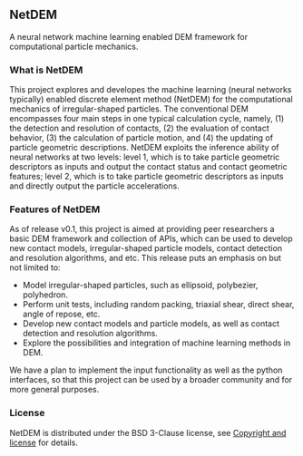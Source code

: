 NetDEM
------------
A neural network machine learning enabled DEM framework for computational particle mechanics.

### What is NetDEM

This project explores and developes the machine learning (neural networks typically) enabled discrete element method (NetDEM) for the computational mechanics of irregular-shaped particles. The conventional DEM encompasses four main steps in one typical calculation cycle, namely, (1) the detection and resolution of contacts, (2) the evaluation of contact behavior, (3) the calculation of particle motion, and (4) the updating of particle geometric descriptions. NetDEM exploits the inference ability of neural networks at two levels: level 1, which is to take particle geometric descriptors as inputs and output the contact status and contact geometric features; level 2, which is to take particle geometric descriptors as inputs and directly output the particle accelerations. 

### Features of NetDEM

As of release v0.1, this project is aimed at providing peer researchers a basic DEM framework and collection of APIs, which can be used to develop new contact models, irregular-shaped particle models, contact detection and resolution algorithms, and etc. This release puts an emphasis on but not limited to:

 - Model irregular-shaped particles, such as ellipsoid, polybezier, polyhedron.
 - Perform unit tests, including random packing, triaxial shear, direct shear, angle of repose, etc.
 - Develop new contact models and particle models, as well as contact detection and resolution algorithms.
 - Explore the possibilities and integration of machine learning methods in DEM.
 
We have a plan to implement the input functionality as well as the python interfaces, so that this project can be used by a broader community and for more general purposes.

### License

NetDEM is distributed under the BSD 3-Clause license, see [Copyright and license](user_manual/copyright_and_license.md) for details.